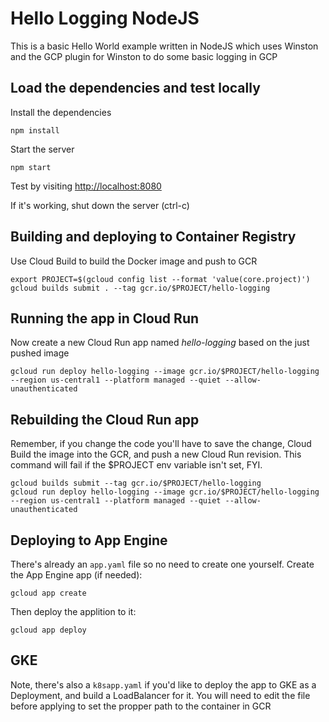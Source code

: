 # Hello Logging NodeJS
This is a basic Hello World example written in NodeJS which uses Winston and the GCP plugin for Winston to do some basic logging in GCP

## Load the dependencies and test locally

Install the dependencies

```
npm install
```

Start the server

```
npm start
```

Test by visiting [http://localhost:8080](http://localhost:8080)

If it's working, shut down the server (ctrl-c)

## Building and deploying to Container Registry

Use Cloud Build to build the Docker image and push to GCR

```
export PROJECT=$(gcloud config list --format 'value(core.project)')
gcloud builds submit . --tag gcr.io/$PROJECT/hello-logging
```

## Running the app in Cloud Run
Now create a new Cloud Run app named *hello-logging* based on the just pushed image

```
gcloud run deploy hello-logging --image gcr.io/$PROJECT/hello-logging --region us-central1 --platform managed --quiet --allow-unauthenticated
```

## Rebuilding the Cloud Run app
Remember, if you change the code you'll have to save the change, Cloud Build the image into the GCR, and push a new Cloud Run revision. This command will fail if the $PROJECT env variable isn't set, FYI.

```
gcloud builds submit --tag gcr.io/$PROJECT/hello-logging
gcloud run deploy hello-logging --image gcr.io/$PROJECT/hello-logging --region us-central1 --platform managed --quiet --allow-unauthenticated
```

## Deploying to App Engine

There's already an `app.yaml` file so no need to create one yourself. Create the App Engine app (if needed):

```
gcloud app create
```

Then deploy the applition to it:

```
gcloud app deploy
```

## GKE

Note, there's also a `k8sapp.yaml` if you'd like to deploy the app to GKE as a Deployment, and build a LoadBalancer for it. You will need to edit the file before applying to set the propper path to the container in GCR
